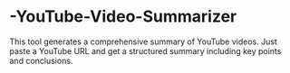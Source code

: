 # -YouTube-Video-Summarizer
This tool generates a comprehensive summary of YouTube videos. Just paste a YouTube URL and get a structured summary including key points and conclusions.
